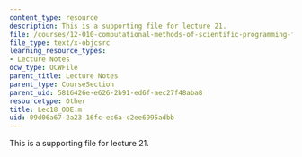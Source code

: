 ```yaml
---
content_type: resource
description: This is a supporting file for lecture 21.
file: /courses/12-010-computational-methods-of-scientific-programming-fall-2011/09d06a672a2316fcec6ac2ee6995adbb_Lec18_ODE.m
file_type: text/x-objcsrc
learning_resource_types:
- Lecture Notes
ocw_type: OCWFile
parent_title: Lecture Notes
parent_type: CourseSection
parent_uid: 5816426e-e626-2b91-ed6f-aec27f48aba8
resourcetype: Other
title: Lec18_ODE.m
uid: 09d06a67-2a23-16fc-ec6a-c2ee6995adbb
---
```

This is a supporting file for lecture 21.

